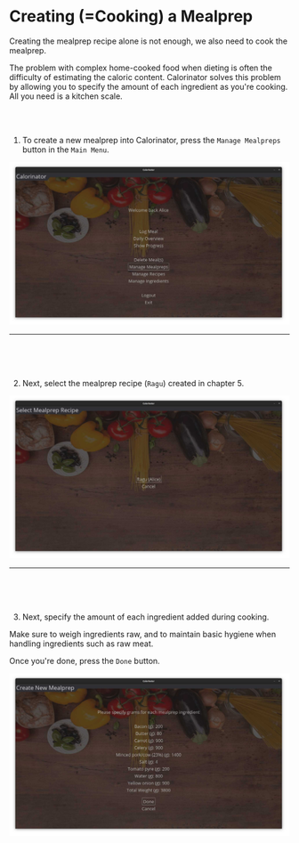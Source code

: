# Creating (=Cooking) a Mealprep

Creating the mealprep recipe alone is not enough, we also need to cook the mealprep.

The problem with complex home-cooked food when dieting is often the difficulty of estimating the caloric content.
Calorinator solves this problem by allowing you to specify the amount of each ingredient as you're cooking.
All you need is a kitchen scale.

<br><br>

1. To create a new mealprep into Calorinator, press the `Manage Mealpreps` button in the `Main Menu`.

![](https://raw.githubusercontent.com/MarkusOttela/ot-harjoitustyo/master/Documentation/Manual/Screenshots/6_cooking_mealprep/0.jpg)

---
<br><br><br>


2. Next, select the mealprep recipe (`Ragu`) created in chapter 5.

![](https://raw.githubusercontent.com/MarkusOttela/ot-harjoitustyo/master/Documentation/Manual/Screenshots/6_cooking_mealprep/2.jpg)

---
<br><br><br>

3. Next, specify the amount of each ingredient added during cooking.

Make sure to weigh ingredients raw, and to maintain basic hygiene when handling ingredients such as raw meat.

Once you're done, press the `Done` button.

![](https://raw.githubusercontent.com/MarkusOttela/ot-harjoitustyo/master/Documentation/Manual/Screenshots/6_cooking_mealprep/3.jpg)
